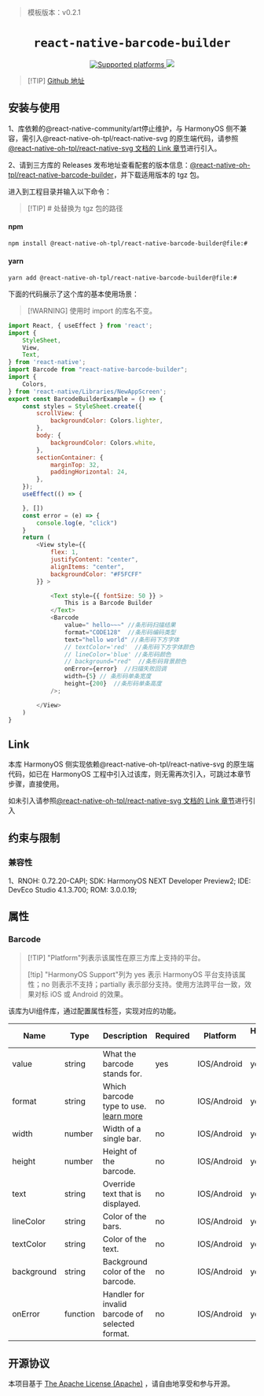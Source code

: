 > 模板版本：v0.2.1

<p align="center">
  <h1 align="center"> <code>react-native-barcode-builder</code> </h1>
</p>
<p align="center">
    <a href="https://github.com/wonsikin/react-native-barcode-builder">
        <img src="https://img.shields.io/badge/platforms-android%20|%20ios%20|%20harmony%20-lightgrey.svg" alt="Supported platforms" />
    </a>
    <a href="https://github.com/wonsikin/react-native-barcode-builder/blob/master/LICENSE">
        <img src="https://img.shields.io/badge/license-apache-green.svg" />
        <!-- <img src="https://img.shields.io/badge/license-Apache-blue.svg" alt="License" /> -->
    </a>
</p>





> [!TIP] [Github 地址](https://github.com/react-native-oh-library/react-native-barcode-builder)

## 安装与使用
1、库依赖的@react-native-community/art停止维护，与 HarmonyOS 侧不兼容，需引入@react-native-oh-tpl/react-native-svg 的原生端代码，请参照[@react-native-oh-tpl/react-native-svg 文档的 Link 章节](/zh-cn/react-native-svg.md#link)进行引入。

2、请到三方库的 Releases 发布地址查看配套的版本信息：[@react-native-oh-tpl/react-native-barcode-builder](https://github.com/react-native-oh-library/react-native-barcode-builder/releases)，并下载适用版本的 tgz 包。

进入到工程目录并输入以下命令：

>[!TIP] # 处替换为 tgz 包的路径

<!-- tabs:start -->

#### **npm**

```bash
npm install @react-native-oh-tpl/react-native-barcode-builder@file:#
```

#### **yarn**

```bash
yarn add @react-native-oh-tpl/react-native-barcode-builder@file:#
```

<!-- tabs:end -->

下面的代码展示了这个库的基本使用场景：

>[!WARNING] 使用时 import 的库名不变。

```js
import React, { useEffect } from 'react';
import {
    StyleSheet,
    View,
    Text,
} from 'react-native';
import Barcode from "react-native-barcode-builder";
import {
    Colors,
} from 'react-native/Libraries/NewAppScreen';
export const BarcodeBuilderExample = () => {
    const styles = StyleSheet.create({
        scrollView: {
            backgroundColor: Colors.lighter,
        },
        body: {
            backgroundColor: Colors.white,
        },
        sectionContainer: {
            marginTop: 32,
            paddingHorizontal: 24,
        },
    });
    useEffect(() => {

    }, [])
    const error = (e) => {
        console.log(e, "click")
    }
    return (
        <View style={{
            flex: 1,
            justifyContent: "center",
            alignItems: "center",
            backgroundColor: "#F5FCFF"
        }} >

            <Text style={{ fontSize: 50 }} >
                This is a Barcode Builder
            </Text>
            <Barcode
                value=" hello~~~" //条形码扫描结果
                format="CODE128"  //条形码编码类型
                text="hello world" //条形码下方字体
                // textColor='red'  //条形码下方字体颜色
                // lineColor='blue' //条形码颜色
                // background="red"  //条形码背景颜色
                onError={error}  //扫描失败回调
                width={5} // 条形码单条宽度
                height={200}  //条形码单条高度
            />;

        </View>
    )
}

```

## Link

本库 HarmonyOS 侧实现依赖@react-native-oh-tpl/react-native-svg 的原生端代码，如已在 HarmonyOS 工程中引入过该库，则无需再次引入，可跳过本章节步骤，直接使用。

如未引入请参照[@react-native-oh-tpl/react-native-svg 文档的 Link 章节](/zh-cn/react-native-svg.md#link)进行引入





## 约束与限制

### 兼容性


1、RNOH: 0.72.20-CAPI; SDK: HarmonyOS NEXT Developer Preview2; IDE: DevEco Studio 4.1.3.700; ROM: 3.0.0.19;


## 属性
### Barcode 
> [!TIP] "Platform"列表示该属性在原三方库上支持的平台。
> 
> [!tip] "HarmonyOS Support"列为 yes 表示 HarmonyOS 平台支持该属性；no 则表示不支持；partially 表示部分支持。使用方法跨平台一致，效果对标 iOS 或 Android 的效果。

该库为UI组件库，通过配置属性标签，实现对应的功能。

| Name        |  Type       |Description  |Required |Platform      | HarmonyOS Support |
| ----------- | -------------------------------------------------- | ------------  |-----------------|------- |-----|
| value        |string|What the barcode stands for.  |yes      |IOS/Android| yes               |
|format     |string | Which barcode type to use.     [learn more](https://github.com/lindell/JsBarcode#supported-barcodes) | no |IOS/Android     | yes               |
| width   |number| Width of a single bar.       |no | IOS/Android|yes               |
| height |number|Height of the barcode.   |no   | IOS/Android     | yes               |
| text        |string| Override text that is displayed.    |no    | IOS/Android   | yes               |
| lineColor        |string| Color of the bars.    |no   |IOS/Android    | yes               |
| textColor        |string| Color of the text.    |no   |IOS/Android    | yes               |
|background       |string| Background color of the barcode.   |no   | IOS/Android|yes               |
|onError      |function| Handler for invalid barcode of selected format.   |no   |IOS/Android| yes               |


## 开源协议

本项目基于 [The Apache License (Apache)](https://github.com/wonsikin/react-native-barcode-builder/blob/master/LICENSE) ，请自由地享受和参与开源。

